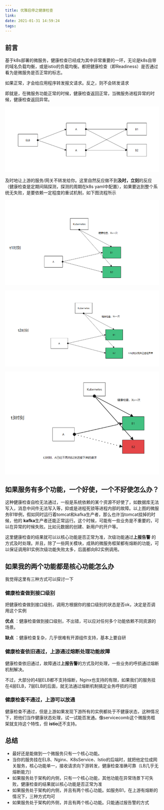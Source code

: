 ```yaml
---
title: 优雅启停之健康检查
link:
date: 2021-01-31 14:59:24
tags:
---
```


## 前言

基于k8s部署的微服务，健康检查已经成为其中非常重要的一环，无论是k8s自带的域名负载均衡，或是istio的负载均衡。都把健康检查（即Readiness）是否通过看为是微服务是否正常的标志。

如果正常，才会给应用程序转发报文请求。反之，则不会转发请求

即就是，在微服务功能正常的时候，健康检查返回正常，当微服务进程异常的时候，健康检查返回异常。

![假设的数据流向](Images/graceful-health-check1.png)

及时地让上游的服务/网关不转发给你。这里自然反应做不到**及时，立刻**的反应（健康检查是定期间隔探测，探测的周期在k8s
yaml中配置），如果要达到整个系统无失败，是要依赖一定程度的重试机制，如下图流程所示

![image-20210115130302091](Images/graceful-health-check2.png)

![image-20210115133626133](Images/graceful-health-check3.png)

![image-20210115133655090](Images/graceful-health-check4.png)

## 如果服务有多个功能，一个好使，一个不好使怎么办？

这种健康检查自检无法通过，一般是系统依赖的某个资源不好使了，如数据库无法写入，消息中间件无法写入等，抑或是进程死锁等进程内部的故障。以上图的微服务B1举例，假如同时运行着tomcat和kafka生产者，那么也许当tomcat挂掉的时候，他的
**kafka**生产者还能正常运行。这个时候，可能有一些业务是不重要的，可以在异常的时候失败。比如元数据的创建、新用户的开户等。

这里健康检查的结果就可以以核心功能是否正常为准，次级功能通过**上报告警**
的方式及时处理。并且，除了一些网关模块，成熟的微服务框架都有熔断的功能，可以保证调用B1实例次级功能失败太多，后面都向B2实例调用。

## 如果我的两个功能都是核心功能怎么办

我觉得这里有三种方式可以探讨一下

### 健康检查做到接口级别

把健康检查做到接口级别，调用方根据你的接口级别的状态是否ok，决定是否调用这个实例

**优点** ：健康检查做到接口级别，不出错，可以应对任何多个功能依赖不同资源的场景。

**缺点** ：健康检查复杂，几乎很难有开源组件支持，基本上要自研

### 健康检查依旧通过，上游通过熔断处理功能故障

健康检查依旧通过，故障通过**上报告警**的方式及时处理，一些业务的呼损通过熔断机制解决。

不过，大部分的4层ELB都不支持熔断，Nginx也支持的有限，如果我们的服务挂在4层ELB，7层ELB的后面，就无法通过熔断机制搞定业务呼损的问题

### 健康检查不通过，上游可以放通

健康检查不通过，但是上游如果发现下游所有的实例都处于不健康状态，这种情况下，把他们当作健康状态处理，试一试能否发通。像servicecomb这个微服务框架就支持这个特性，但
**istio**还不支持。

## 总结

- 最好还是能做到一个微服务只有一个核心功能。
- 当你的服务挂在ELB、Nginx、K8sService、Istio的后端时，就把他定位成网关服务，核心功能单一，接收请求向下游转发，健康检查准确可靠（LB几乎无熔断能力）
- 如果服务处于架构的内侧，只有一个核心功能，其他功能在异常场景下可失败，健康检查的结果就以核心功能是否正常为准
- 如果服务处于架构的内侧，并且有两个核心功能。如服务B1，在上游有熔断的情况下，三种方式均可
- 如果服务处于架构的外侧，并且有两个核心功能。只能通过报告警的方式
